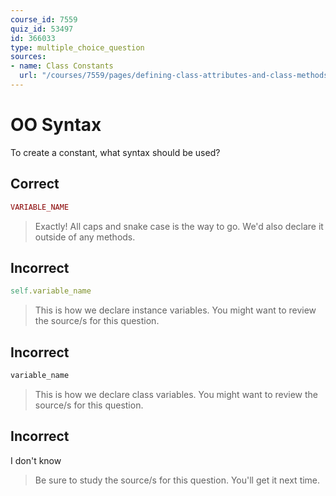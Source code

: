 ```yaml
---
course_id: 7559
quiz_id: 53497
id: 366033
type: multiple_choice_question
sources:
- name: Class Constants
  url: "/courses/7559/pages/defining-class-attributes-and-class-methods?module_item_id=629245"
---
```


# OO Syntax

To create a constant, what syntax should be used?

## Correct

```ruby
VARIABLE_NAME
```

> Exactly! All caps and snake case is the way to go. We'd also declare it outside
> of any methods.

## Incorrect

```ruby
self.variable_name
```

> This is how we declare instance variables. You might want to review the source/s
> for this question.

## Incorrect

```ruby
variable_name
```

> This is how we declare class variables. You might want to review the source/s
> for this question.

## Incorrect

I don't know

> Be sure to study the source/s for this question. You'll get it next time.
